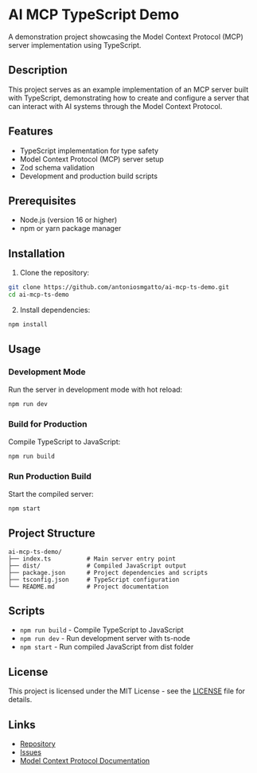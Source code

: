 # AI MCP TypeScript Demo

A demonstration project showcasing the Model Context Protocol (MCP) server implementation using TypeScript.

## Description

This project serves as an example implementation of an MCP server built with TypeScript, demonstrating how to create and configure a server that can interact with AI systems through the Model Context Protocol.

## Features

- TypeScript implementation for type safety
- Model Context Protocol (MCP) server setup
- Zod schema validation
- Development and production build scripts

## Prerequisites

- Node.js (version 16 or higher)
- npm or yarn package manager

## Installation

1. Clone the repository:

```bash
git clone https://github.com/antoniosmgatto/ai-mcp-ts-demo.git
cd ai-mcp-ts-demo
```

2. Install dependencies:

```bash
npm install
```

## Usage

### Development Mode

Run the server in development mode with hot reload:

```bash
npm run dev
```

### Build for Production

Compile TypeScript to JavaScript:

```bash
npm run build
```

### Run Production Build

Start the compiled server:

```bash
npm start
```

## Project Structure

```
ai-mcp-ts-demo/
├── index.ts          # Main server entry point
├── dist/             # Compiled JavaScript output
├── package.json      # Project dependencies and scripts
├── tsconfig.json     # TypeScript configuration
└── README.md         # Project documentation
```

## Scripts

- `npm run build` - Compile TypeScript to JavaScript
- `npm run dev` - Run development server with ts-node
- `npm start` - Run compiled JavaScript from dist folder

## License

This project is licensed under the MIT License - see the [LICENSE](LICENSE) file for details.

## Links

- [Repository](https://github.com/antoniosmgatto/ai-mcp-ts-demo)
- [Issues](https://github.com/antoniosmgatto/ai-mcp-ts-demo/issues)
- [Model Context Protocol Documentation](https://modelcontextprotocol.io/)
